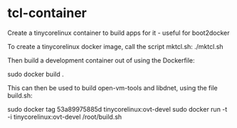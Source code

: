 tcl-container
=============

Create a tinycorelinux container to build apps for it - useful for boot2docker

To create a tinycorelinux docker image, call the script mktcl.sh:
./mktcl.sh

Then build a development container out of using the Dockerfile:

sudo docker build .

This can then be used to build open-vm-tools and libdnet, using the file build.sh:

sudo docker tag 53a89975885d tinycorelinux:ovt-devel
sudo docker run -t -i tinycorelinux:ovt-devel /root/build.sh

